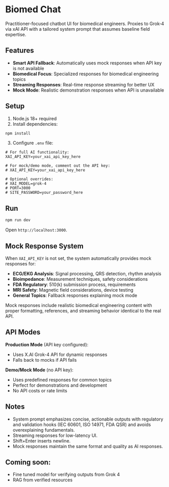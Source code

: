 # Biomed Chat

Practitioner-focused chatbot UI for biomedical engineers. Proxies to Grok‑4 via xAI API with a tailored system prompt that assumes baseline field expertise.

## Features

- **Smart API Fallback**: Automatically uses mock responses when API key is not available
- **Biomedical Focus**: Specialized responses for biomedical engineering topics
- **Streaming Responses**: Real-time response streaming for better UX
- **Mock Mode**: Realistic demonstration responses when API is unavailable

## Setup

1. Node.js 18+ required
2. Install dependencies:

```sh
npm install
```

3. Configure `.env` file:

```env
# For full AI functionality:
XAI_API_KEY=your_xai_api_key_here

# For mock/demo mode, comment out the API key:
# XAI_API_KEY=your_xai_api_key_here

# Optional overrides:
# XAI_MODEL=grok-4
# PORT=3000
# SITE_PASSWORD=your_password_here
```

## Run

```sh
npm run dev
```

Open `http://localhost:3000`.

## Mock Response System

When `XAI_API_KEY` is not set, the system automatically provides mock responses for:

- **ECG/EKG Analysis**: Signal processing, QRS detection, rhythm analysis
- **Bioimpedance**: Measurement techniques, safety considerations
- **FDA Regulatory**: 510(k) submission process, requirements
- **MRI Safety**: Magnetic field considerations, device testing
- **General Topics**: Fallback responses explaining mock mode

Mock responses include realistic biomedical engineering content with proper formatting, references, and streaming behavior identical to the real API.

## API Modes

**Production Mode** (API key configured):
- Uses X.AI Grok-4 API for dynamic responses
- Falls back to mocks if API fails

**Demo/Mock Mode** (no API key):
- Uses predefined responses for common topics
- Perfect for demonstrations and development
- No API costs or rate limits

## Notes
- System prompt emphasizes concise, actionable outputs with regulatory and validation hooks (IEC 60601, ISO 14971, FDA QSR) and avoids overexplaining fundamentals.
- Streaming responses for low-latency UI.
- Shift+Enter inserts newline. 
- Mock responses maintain the same format and quality as AI responses.

## Coming soon:
- Fine tuned model for verifying outputs from Grok 4
- RAG from verified resources
